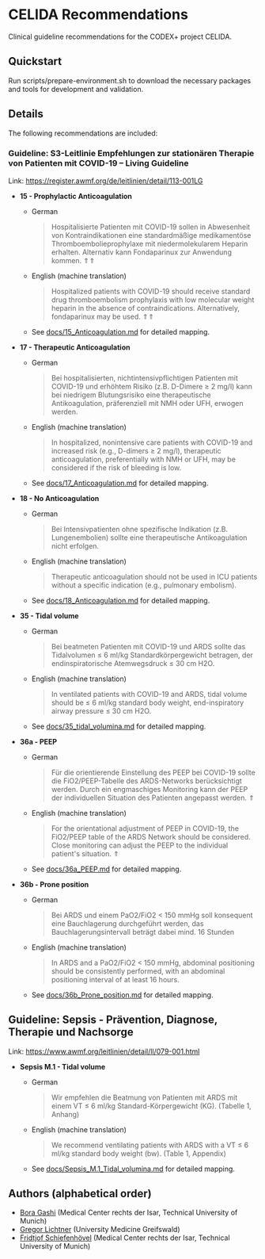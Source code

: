 # CELIDA Recommendations

Clinical guideline recommendations for the CODEX+ project CELIDA.

## Quickstart
Run scripts/prepare-environment.sh to download the necessary packages and tools for development and validation.


## Details

The following recommendations are included:

### Guideline: S3-Leitlinie Empfehlungen zur stationären Therapie von Patienten mit COVID-19 – Living Guideline

Link: https://register.awmf.org/de/leitlinien/detail/113-001LG

* **15 - Prophylactic Anticoagulation**

  * German
    > Hospitalisierte Patienten mit COVID-19 sollen in Abwesenheit von Kontraindikationen eine standardmäßige medikamentöse Thromboembolieprophylaxe mit niedermolekularem Heparin erhalten. Alternativ kann Fondaparinux zur Anwendung kommen. ⇑⇑

  * English (machine translation)
    > Hospitalized patients with COVID-19 should receive standard drug thromboembolism prophylaxis with low molecular weight heparin in the absence of contraindications. Alternatively, fondaparinux may be used. ⇑⇑

  * See [docs/15_Anticoagulation.md](docs/15_Anticoagulation.md) for detailed mapping.

* **17 - Therapeutic Anticoagulation**

  * German
    > Bei hospitalisierten, nichtintensivpflichtigen Patienten mit COVID-19 und erhöhtem Risiko (z.B. D-Dimere ≥ 2 mg/l) kann bei niedrigem Blutungsrisiko eine therapeutische Antikoagulation, präferenziell mit NMH oder UFH, erwogen werden.

  * English (machine translation)
    > In hospitalized, nonintensive care patients with COVID-19 and increased risk (e.g., D-dimers ≥ 2 mg/l), therapeutic anticoagulation, preferentially with NMH or UFH, may be considered if the risk of bleeding is low.

  * See [docs/17_Anticoagulation.md](docs/17_Anticoagulation.md) for detailed mapping.

* **18 - No Anticoagulation**

  * German
    > Bei Intensivpatienten ohne spezifische Indikation (z.B. Lungenembolien) sollte eine therapeutische Antikoagulation nicht erfolgen.

  * English (machine translation)
    > Therapeutic anticoagulation should not be used in ICU patients without a specific indication (e.g., pulmonary embolism).

  * See [docs/18_Anticoagulation.md](docs/18_Anticoagulation.md) for detailed mapping.

* **35 - Tidal volume**
  * German
    > Bei beatmeten Patienten mit COVID-19 und ARDS sollte das Tidalvolumen ≤ 6 ml/kg Standardkörpergewicht betragen, der endinspiratorische Atemwegsdruck ≤ 30 cm H2O.

  * English (machine translation)
    > In ventilated patients with COVID-19 and ARDS, tidal volume should be ≤ 6 ml/kg standard body weight, end-inspiratory airway pressure ≤ 30 cm H2O.

  * See [docs/35_tidal_volumina.md](docs/35_tidal_volumina.md) for detailed mapping.

* **36a - PEEP**
  * German
    > Für die orientierende Einstellung des PEEP bei COVID-19 sollte die FiO2/PEEP-Tabelle des ARDS-Networks berücksichtigt werden. Durch ein engmaschiges Monitoring kann der PEEP der individuellen Situation des Patienten angepasst werden. ⇑

  * English (machine translation)
    > For the orientational adjustment of PEEP in COVID-19, the FiO2/PEEP table of the ARDS Network should be considered. Close monitoring can adjust the PEEP to the individual patient's situation. ⇑

  * See [docs/36a_PEEP.md](docs/36a_PEEP.md) for detailed mapping.

* **36b - Prone position**
  * German
    > Bei ARDS und einem PaO2/FiO2 < 150 mmHg soll konsequent eine Bauchlagerung durchgeführt werden, das Bauchlagerungsintervall beträgt dabei mind. 16 Stunden

  * English (machine translation)
    > In ARDS and a PaO2/FiO2 < 150 mmHg, abdominal positioning should be consistently performed, with an abdominal positioning interval of at least 16 hours.

  * See [docs/36b_Prone_position.md](docs/36b_Prone_position.md) for detailed mapping.

## Guideline: Sepsis - Prävention, Diagnose, Therapie und Nachsorge
Link: https://www.awmf.org/leitlinien/detail/ll/079-001.html

* **Sepsis M.1 - Tidal volume**
  * German
    > Wir empfehlen die Beatmung von Patienten mit ARDS mit einem VT ≤ 6 ml/kg Standard-Körpergewicht (KG). (Tabelle 1, Anhang)

  * English (machine translation)
    > We recommend ventilating patients with ARDS with a VT ≤ 6 ml/kg standard body weight (bw). (Table 1, Appendix)

  * See [docs/Sepsis_M.1_Tidal_volumina.md](docs/Sepsis_M.1_Tidal_volumina.md) for detailed mapping.

## Authors (alphabetical order)
* [Bora Gashi](https://github.com/boraga) (Medical Center rechts der Isar, Technical University of Munich)
* [Gregor Lichtner](https://github.com/glichtner) (University Medicine Greifswald)
* [Fridtjof Schiefenhövel](https://github.com/fschiefenhoevel) (Medical Center rechts der Isar, Technical University of Munich)

